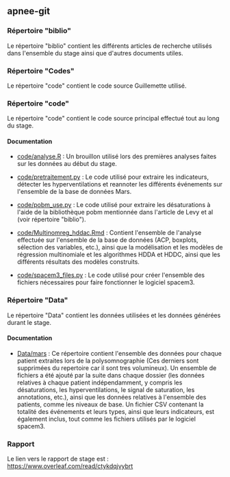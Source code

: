 ## apnee-git

### Répertoire "biblio"

Le répertoire "biblio" contient les différents articles de recherche utilisés dans l'ensemble du stage ainsi que d'autres documents utiles.

### Répertoire "Codes"

Le répertoire "code" contient le code source Guillemette utilisé.

### Répertoire "code"

Le répertoire "code" contient le code source principal effectué tout au long du stage.

#### Documentation

- [code/analyse.R](code/analyse.R) : Un brouillon utilisé lors des premières analyses faites sur les données au début du stage.

- [code/pretraitement.py](code/pretraitement.py) : Le code utilisé pour extraire les indicateurs, détecter les hyperventilations et reannoter les différents événements sur l'ensemble de la base de données Mars.

- [code/pobm_use.py](code/pobm_use.py) : Le code utilisé pour extraire les désaturations à l'aide de la bibliothèque pobm mentionnée dans l'article de Levy et al (voir répertoire "biblio").

- [code/Multinomreg_hddac.Rmd](code/Multinomreg_hddac.Rmd) : Contient l'ensemble de l'analyse effectuée sur l'ensemble de la base de données (ACP, boxplots, sélection des variables, etc.), ainsi que la modélisation et les modèles de régression multinomiale et les algorithmes HDDA et HDDC, ainsi que les différents résultats des modèles construits.

- [code/spacem3_files.py](code/spacem3_files.py) : Le code utilisé pour créer l'ensemble des fichiers nécessaires pour faire fonctionner le logiciel spacem3.


### Répertoire "Data"

Le répertoire "Data" contient les données utilisées et les données générées durant le stage.

#### Documentation

- [Data/mars](Data/mars) : Ce répertoire contient l'ensemble des données pour chaque patient extraites lors de la polysomnographie (Ces derniers sont supprimées du repertoire car il sont tres volumineux). Un ensemble de fichiers a été ajouté par la suite dans chaque dossier (les données relatives à chaque patient indépendamment, y compris les désaturations, les hyperventilations, le signal de saturation, les annotations, etc.), ainsi que les données relatives à l'ensemble des patients, comme les niveaux de base. Un fichier CSV contenant la totalité des événements et leurs types, ainsi que leurs indicateurs, est également inclus, tout comme les fichiers utilisés par le logiciel spacem3.


### Rapport

Le lien vers le rapport de stage est : https://www.overleaf.com/read/ctykdqjvybrt
